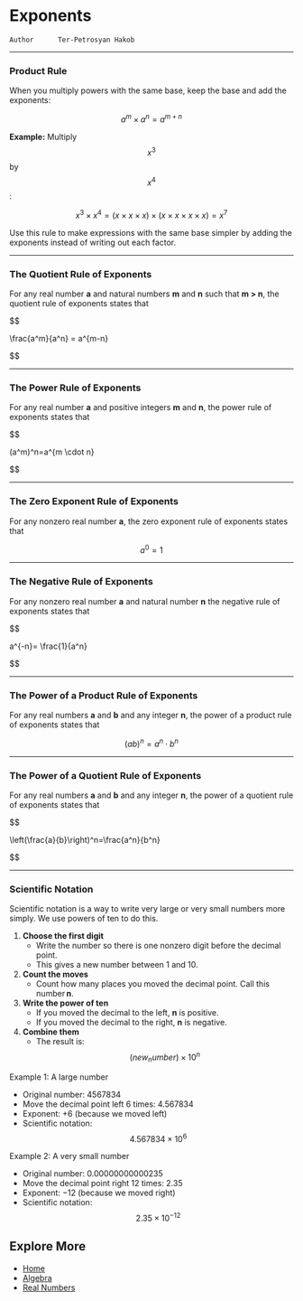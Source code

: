 # Exponents

```info
Author      Ter-Petrosyan Hakob
```

---

### Product Rule

 
When you multiply powers with the same base, keep the base and add the exponents:  

$$
    a^m \times a^n = a^{m + n}
$$

**Example:**  Multiply $$x^3$$ by $$x^4$$:  

$$
    x^3 \times x^4 
    = (x \times x \times x) \times (x \times x \times x \times x) 
    = x^7
$$

Use this rule to make expressions with the same base simpler by adding the exponents instead of writing out each factor.

---

### The Quotient Rule of Exponents

For any real number **a** and natural numbers **m** and **n** such that **m > n**, 
the quotient rule of exponents states that

$$

\frac{a^m}{a^n} = a^{m-n}

$$

---

### The Power Rule of Exponents

For any real number **a** and positive integers **m** and **n**, the power rule of exponents states that

$$

(a^m)^n=a^{m \cdot n}

$$

---

### The Zero Exponent Rule of Exponents

For any nonzero real number **a**, the zero exponent rule of exponents states that

$$
a^0 = 1
$$

---

### The Negative Rule of Exponents

For any nonzero real number **a** and natural number **n** the negative rule of exponents states that

$$

a^{-n}= \frac{1}{a^n}

$$

---

### The Power of a Product Rule of Exponents

For any real numbers **a** and **b** and any integer **n**, the power of a product rule of exponents states that

$$
(ab)^n = a^n \cdot b^n
$$

---

### The Power of a Quotient Rule of Exponents

For any real numbers **a** and **b** and any integer **n**, the power of a quotient rule of exponents states that

$$

 \left(\frac{a}{b}\right)^n=\frac{a^n}{b^n}

$$

---

### Scientific Notation

Scientific notation is a way to write very large or very small numbers more simply. We use powers of ten to do this.

1. **Choose the first digit**
    - Write the number so there is one nonzero digit before the decimal point.
    - This gives a new number between 1 and 10.
2. **Count the moves**
    - Count how many places you moved the decimal point. Call this number **n**.
3. **Write the power of ten**
    - If you moved the decimal to the left, **n** is positive.
    - If you moved the decimal to the right, **n** is negative.    
4. **Combine them**
    - The result is: $$(new_number) \times 10^n$$


Example 1: A large number
- Original number: 4567834
- Move the decimal point left 6 times: 4.567834
- Exponent: +6 (because we moved left)
- Scientific notation: $$4.567834 \times 10^6$$

Example 2: A very small number
- Original number: 0.00000000000235 
- Move the decimal point right 12 times: 2.35
- Exponent: −12 (because we moved right)
- Scientific notation: $$2.35 \times 10^{-12}$$

## Explore More

- [Home](./../../../README.md)
- [Algebra](./../tutorials.md)
- [Real Numbers](./1_Real_Numbers.md)

